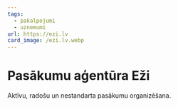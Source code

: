 ```yaml
---
tags:
  - pakalpojumi
  - uznemumi
url: https://ezi.lv
card_image: /ezi.lv.webp
---
```


# Pasākumu aģentūra Eži

Aktīvu, radošu un nestandarta pasākumu organizēšana.
